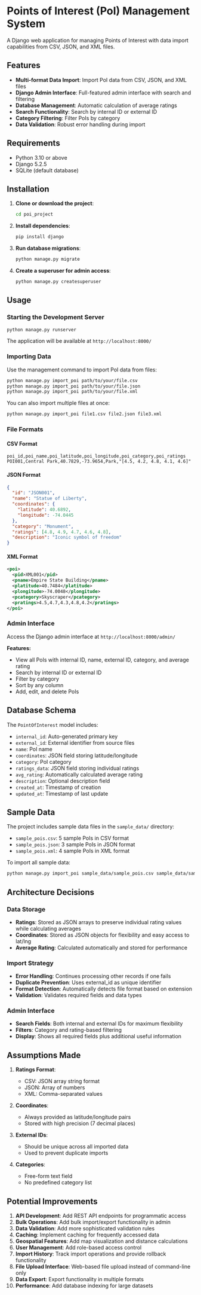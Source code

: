 # Points of Interest (PoI) Management System

A Django web application for managing Points of Interest with data import capabilities from CSV, JSON, and XML files.

## Features

- **Multi-format Data Import**: Import PoI data from CSV, JSON, and XML files
- **Django Admin Interface**: Full-featured admin interface with search and filtering
- **Database Management**: Automatic calculation of average ratings
- **Search Functionality**: Search by internal ID or external ID
- **Category Filtering**: Filter PoIs by category
- **Data Validation**: Robust error handling during import

## Requirements

- Python 3.10 or above
- Django 5.2.5
- SQLite (default database)

## Installation

1. **Clone or download the project**:
   ```bash
   cd poi_project
   ```

2. **Install dependencies**:
   ```bash
   pip install django
   ```

3. **Run database migrations**:
   ```bash
   python manage.py migrate
   ```

4. **Create a superuser for admin access**:
   ```bash
   python manage.py createsuperuser
   ```

## Usage

### Starting the Development Server

```bash
python manage.py runserver
```

The application will be available at `http://localhost:8000/`

### Importing Data

Use the management command to import PoI data from files:

```bash
python manage.py import_poi path/to/your/file.csv
python manage.py import_poi path/to/your/file.json
python manage.py import_poi path/to/your/file.xml
```

You can also import multiple files at once:
```bash
python manage.py import_poi file1.csv file2.json file3.xml
```

### File Formats

#### CSV Format
```csv
poi_id,poi_name,poi_latitude,poi_longitude,poi_category,poi_ratings
POI001,Central Park,40.7829,-73.9654,Park,"[4.5, 4.2, 4.8, 4.1, 4.6]"
```

#### JSON Format
```json
{
  "id": "JSON001",
  "name": "Statue of Liberty",
  "coordinates": {
    "latitude": 40.6892,
    "longitude": -74.0445
  },
  "category": "Monument",
  "ratings": [4.8, 4.9, 4.7, 4.6, 4.8],
  "description": "Iconic symbol of freedom"
}
```

#### XML Format
```xml
<poi>
  <pid>XML001</pid>
  <pname>Empire State Building</pname>
  <platitude>40.7484</platitude>
  <plongitude>-74.0048</plongitude>
  <pcategory>Skyscraper</pcategory>
  <pratings>4.5,4.7,4.3,4.8,4.2</pratings>
</poi>
```

### Admin Interface

Access the Django admin interface at `http://localhost:8000/admin/`

**Features:**
- View all PoIs with internal ID, name, external ID, category, and average rating
- Search by internal ID or external ID
- Filter by category
- Sort by any column
- Add, edit, and delete PoIs

## Database Schema

The `PointOfInterest` model includes:
- `internal_id`: Auto-generated primary key
- `external_id`: External identifier from source files
- `name`: PoI name
- `coordinates`: JSON field storing latitude/longitude
- `category`: PoI category
- `ratings_data`: JSON field storing individual ratings
- `avg_rating`: Automatically calculated average rating
- `description`: Optional description field
- `created_at`: Timestamp of creation
- `updated_at`: Timestamp of last update

## Sample Data

The project includes sample data files in the `sample_data/` directory:
- `sample_pois.csv`: 5 sample PoIs in CSV format
- `sample_pois.json`: 3 sample PoIs in JSON format  
- `sample_pois.xml`: 4 sample PoIs in XML format

To import all sample data:
```bash
python manage.py import_poi sample_data/sample_pois.csv sample_data/sample_pois.json sample_data/sample_pois.xml
```

## Architecture Decisions

### Data Storage
- **Ratings**: Stored as JSON arrays to preserve individual rating values while calculating averages
- **Coordinates**: Stored as JSON objects for flexibility and easy access to lat/lng
- **Average Rating**: Calculated automatically and stored for performance

### Import Strategy
- **Error Handling**: Continues processing other records if one fails
- **Duplicate Prevention**: Uses external_id as unique identifier
- **Format Detection**: Automatically detects file format based on extension
- **Validation**: Validates required fields and data types

### Admin Interface
- **Search Fields**: Both internal and external IDs for maximum flexibility
- **Filters**: Category and rating-based filtering
- **Display**: Shows all required fields plus additional useful information

## Assumptions Made

1. **Ratings Format**: 
   - CSV: JSON array string format
   - JSON: Array of numbers
   - XML: Comma-separated values

2. **Coordinates**:
   - Always provided as latitude/longitude pairs
   - Stored with high precision (7 decimal places)

3. **External IDs**:
   - Should be unique across all imported data
   - Used to prevent duplicate imports

4. **Categories**:
   - Free-form text field
   - No predefined category list

## Potential Improvements

1. **API Development**: Add REST API endpoints for programmatic access
2. **Bulk Operations**: Add bulk import/export functionality in admin
3. **Data Validation**: Add more sophisticated validation rules
4. **Caching**: Implement caching for frequently accessed data
5. **Geospatial Features**: Add map visualization and distance calculations
6. **User Management**: Add role-based access control
7. **Import History**: Track import operations and provide rollback functionality
8. **File Upload Interface**: Web-based file upload instead of command-line only
9. **Data Export**: Export functionality in multiple formats
10. **Performance**: Add database indexing for large datasets